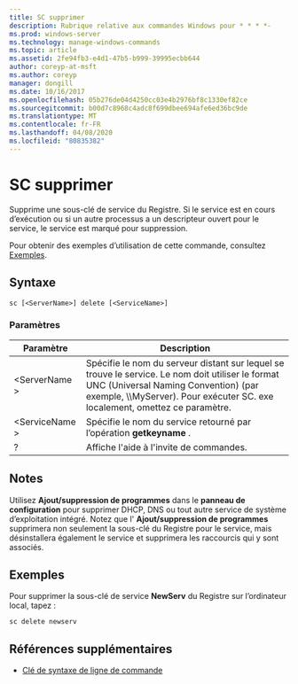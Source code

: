 ```yaml
---
title: SC supprimer
description: Rubrique relative aux commandes Windows pour * * * *-
ms.prod: windows-server
ms.technology: manage-windows-commands
ms.topic: article
ms.assetid: 2fe94fb3-e4d1-47b5-b999-39995ecbb644
author: coreyp-at-msft
ms.author: coreyp
manager: dongill
ms.date: 10/16/2017
ms.openlocfilehash: 05b276de04d4250cc03e4b2976bf8c1330ef82ce
ms.sourcegitcommit: b00d7c8968c4adc8f699dbee694afe6ed36bc9de
ms.translationtype: MT
ms.contentlocale: fr-FR
ms.lasthandoff: 04/08/2020
ms.locfileid: "80835382"
---
```

# <a name="sc-delete"></a>SC supprimer



Supprime une sous-clé de service du Registre. Si le service est en cours d’exécution ou si un autre processus a un descripteur ouvert pour le service, le service est marqué pour suppression.

Pour obtenir des exemples d’utilisation de cette commande, consultez [Exemples](#examples).

## <a name="syntax"></a>Syntaxe

```
sc [<ServerName>] delete [<ServiceName>]
```

### <a name="parameters"></a>Paramètres

|Paramètre|Description|
|---------|-----------|
|\<ServerName >|Spécifie le nom du serveur distant sur lequel se trouve le service. Le nom doit utiliser le format UNC (Universal Naming Convention) (par exemple, \\\\MyServer). Pour exécuter SC. exe localement, omettez ce paramètre.|
|\<ServiceName >|Spécifie le nom du service retourné par l’opération **getkeyname** .|
|?|Affiche l'aide à l'invite de commandes.|

## <a name="remarks"></a>Notes

Utilisez **Ajout/suppression de programmes** dans le **panneau de configuration** pour supprimer DHCP, DNS ou tout autre service de système d’exploitation intégré. Notez que l' **Ajout/suppression de programmes** supprimera non seulement la sous-clé du Registre pour le service, mais désinstallera également le service et supprimera les raccourcis qui y sont associés.

## <a name="examples"></a>Exemples

Pour supprimer la sous-clé de service **NewServ** du Registre sur l’ordinateur local, tapez :
```
sc delete newserv
```

## <a name="additional-references"></a>Références supplémentaires

- [Clé de syntaxe de ligne de commande](command-line-syntax-key.md)